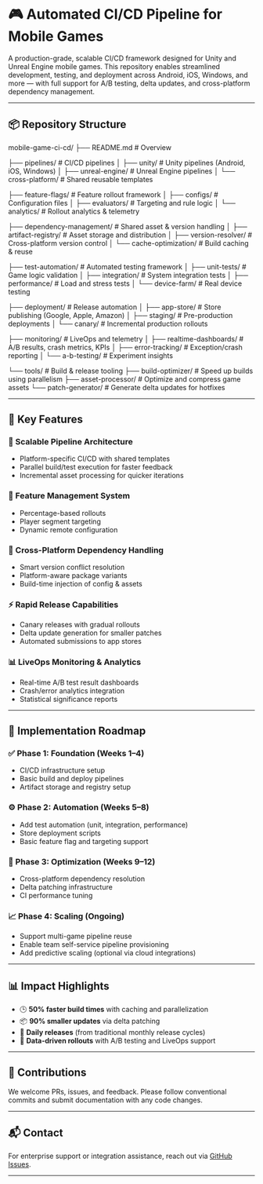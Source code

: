 # 🎮 Automated CI/CD Pipeline for Mobile Games

A production-grade, scalable CI/CD framework designed for Unity and Unreal Engine mobile games. This repository enables streamlined development, testing, and deployment across Android, iOS, Windows, and more — with full support for A/B testing, delta updates, and cross-platform dependency management.

---

## 📦 Repository Structure

mobile-game-ci-cd/
├── README.md # Overview 

├── pipelines/ # CI/CD pipelines
│ ├── unity/ # Unity pipelines (Android, iOS, Windows)
│ ├── unreal-engine/ # Unreal Engine pipelines
│ └── cross-platform/ # Shared reusable templates

├── feature-flags/ # Feature rollout framework
│ ├── configs/ # Configuration files
│ ├── evaluators/ # Targeting and rule logic
│ └── analytics/ # Rollout analytics & telemetry

├── dependency-management/ # Shared asset & version handling
│ ├── artifact-registry/ # Asset storage and distribution
│ ├── version-resolver/ # Cross-platform version control
│ └── cache-optimization/ # Build caching & reuse

├── test-automation/ # Automated testing framework
│ ├── unit-tests/ # Game logic validation
│ ├── integration/ # System integration tests
│ ├── performance/ # Load and stress tests
│ └── device-farm/ # Real device testing

├── deployment/ # Release automation
│ ├── app-store/ # Store publishing (Google, Apple, Amazon)
│ ├── staging/ # Pre-production deployments
│ └── canary/ # Incremental production rollouts

├── monitoring/ # LiveOps and telemetry
│ ├── realtime-dashboards/ # A/B results, crash metrics, KPIs
│ ├── error-tracking/ # Exception/crash reporting
│ └── a-b-testing/ # Experiment insights

└── tools/ # Build & release tooling
├── build-optimizer/ # Speed up builds using parallelism
├── asset-processor/ # Optimize and compress game assets
└── patch-generator/ # Generate delta updates for hotfixes



---

## 🚀 Key Features

### 🔧 Scalable Pipeline Architecture
- Platform-specific CI/CD with shared templates
- Parallel build/test execution for faster feedback
- Incremental asset processing for quicker iterations

### 🧪 Feature Management System
- Percentage-based rollouts
- Player segment targeting
- Dynamic remote configuration

### 🔁 Cross-Platform Dependency Handling
- Smart version conflict resolution
- Platform-aware package variants
- Build-time injection of config & assets

### ⚡ Rapid Release Capabilities
- Canary releases with gradual rollouts
- Delta update generation for smaller patches
- Automated submissions to app stores

### 📊 LiveOps Monitoring & Analytics
- Real-time A/B test result dashboards
- Crash/error analytics integration
- Statistical significance reports

---

## 📅 Implementation Roadmap

### ✅ Phase 1: Foundation (Weeks 1–4)
- CI/CD infrastructure setup
- Basic build and deploy pipelines
- Artifact storage and registry setup

### ⚙️ Phase 2: Automation (Weeks 5–8)
- Add test automation (unit, integration, performance)
- Store deployment scripts
- Basic feature flag and targeting support

### 🚧 Phase 3: Optimization (Weeks 9–12)
- Cross-platform dependency resolution
- Delta patching infrastructure
- CI performance tuning

### 📈 Phase 4: Scaling (Ongoing)
- Support multi-game pipeline reuse
- Enable team self-service pipeline provisioning
- Add predictive scaling (optional via cloud integrations)

---

## 📊 Impact Highlights

- 🕒 **50% faster build times** with caching and parallelization
- 📦 **90% smaller updates** via delta patching
- 🔁 **Daily releases** (from traditional monthly release cycles)
- 🧠 **Data-driven rollouts** with A/B testing and LiveOps support

---

## 🤝 Contributions

We welcome PRs, issues, and feedback. Please follow conventional commits and submit documentation with any code changes.

---

## 📬 Contact

For enterprise support or integration assistance, reach out via [GitHub Issues](https://github.com/dataclap-copilot/automated-pipeline-mobile-games/issues).

---
